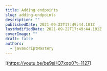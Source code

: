 ```yaml
---
title: Adding endpoints
slug: adding-endpoints
description: ""
publishedDate: 2021-09-22T17:49:44.101Z
lastModifiedDate: 2021-09-22T17:49:44.101Z
coverImage: ""
draft: false
authors:
  - javascriptMastery
---
```


!(https://youtu.be/be9sHQ7xqo0?t=1127)
